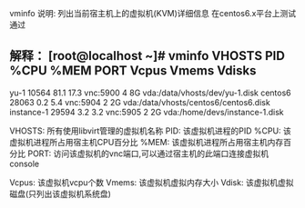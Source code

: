 vminfo
说明:
列出当前宿主机上的虚拟机(KVM)详细信息
在centos6.x平台上测试通过

解释：
[root@localhost ~]# vminfo
VHOSTS                         PID        %CPU  %MEM  PORT                 Vcpus Vmems Vdisks              
--------------------------------------------------------------------------------------------------------------------------------------
yu-1                           10564      81.1  17.3  vnc:5900             4     8G    vda:/data/vhosts/dev/yu-1.disk
centos6                        28063      0.2   5.4   vnc:5904             2     2G    vda:/data/vhosts/centos6/centos6.disk
instance-1                     29594      3.2   3.2   vnc:5905             2     2G    vda:/home/devs/instance-1.disk

VHOSTS: 所有使用libvirt管理的虚拟机名称
PID: 该虚拟机进程的PID
%CPU: 该虚拟机进程所占用宿主机CPU百分比
%MEM: 该虚拟机进程所占用宿主机内存百分比
PORT: 访问该虚拟机的vnc端口,可以通过宿主机的此端口连接虚拟机console

Vcpus: 该虚拟机vcpu个数
Vmems: 该虚拟机虚拟内存大小
Vdisk: 该虚拟机虚拟磁盘(只列出该虚拟机系统盘)
